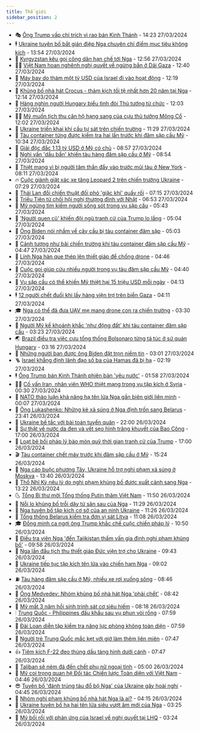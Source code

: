 ```yaml
---
title: Thế giới
sidebar_position: 2
---
```


<!-- vnexpress-the-gioi:START -->
- 🎭 [Ông Trump vấp chỉ trích vì rao bán Kinh Thánh](https://vnexpress.net/ong-trump-vap-chi-trich-vi-rao-ban-kinh-thanh-4727434.html) - 14:23 27/03/2024
- 🕴 [Ukraine tuyên bố bắt gián điệp Nga chuyên chỉ điểm mục tiêu không kích](https://vnexpress.net/ukraine-tuyen-bo-bat-gian-diep-nga-chuyen-chi-diem-muc-tieu-khong-kich-4727418.html) - 13:54 27/03/2024
- 🤭 [Kyrgyzstan kêu gọi công dân hạn chế tới Nga](https://vnexpress.net/kyrgyzstan-keu-goi-cong-dan-han-che-toi-nga-4727425.html) - 12:56 27/03/2024
- 🧑‍💻 [Việt Nam hoan nghênh nghị quyết về ngừng bắn ở Dải Gaza](https://vnexpress.net/viet-nam-hoan-nghenh-nghi-quyet-ve-ngung-ban-o-dai-gaza-4727427.html) - 12:40 27/03/2024
- 🦏 [Máy bay do thám một tỷ USD của Israel đi vào hoạt động](https://vnexpress.net/may-bay-do-tham-mot-ty-usd-cua-israel-di-vao-hoat-dong-4727343.html) - 12:19 27/03/2024
- 🦒 [Khủng bố nhà hát Crocus - thảm kịch tồi tệ nhất hơn 20 năm tại Nga](https://vnexpress.net/khung-bo-nha-hat-crocus-tham-kich-toi-te-nhat-hon-20-nam-tai-nga-4726460.html) - 12:14 27/03/2024
- 🌈 [Hàng nghìn người Hungary biểu tình đòi Thủ tướng từ chức](https://vnexpress.net/hang-nghin-nguoi-hungary-bieu-tinh-doi-thu-tuong-tu-chuc-4727406.html) - 12:03 27/03/2024
- 🧑‍🏫 [Mỹ muốn tịch thu căn hộ hạng sang của cựu thủ tướng Mông Cổ](https://vnexpress.net/my-muon-tich-thu-can-ho-hang-sang-cua-cuu-thu-tuong-mong-co-4727404.html) - 12:02 27/03/2024
- 🐲 [Ukraine triển khai khí cầu tự sát trên chiến trường](https://vnexpress.net/ukraine-trien-khai-khi-cau-tu-sat-tren-chien-truong-4727396.html) - 11:29 27/03/2024
- 🦒 [Tàu container từng được kiểm tra hai lần trước khi đâm sập cầu Mỹ](https://vnexpress.net/tau-container-tung-duoc-kiem-tra-hai-lan-truoc-khi-dam-sap-cau-my-4727285.html) - 10:34 27/03/2024
- 🐻 [Giải độc đắc 1,13 tỷ USD ở Mỹ có chủ](https://vnexpress.net/giai-doc-dac-1-13-ty-usd-o-my-co-chu-4727312.html) - 08:57 27/03/2024
- 🚀 [Nghi vấn &#39;dầu bẩn&#39; khiến tàu hàng đâm sập cầu ở Mỹ](https://vnexpress.net/nghi-van-dau-ban-khien-tau-hang-dam-sap-cau-o-my-4727159.html) - 08:54 27/03/2024
- 🥰 [Thiệt mạng vì bị người tâm thần đẩy vào trước mũi tàu ở New York](https://vnexpress.net/thiet-mang-vi-bi-nguoi-tam-than-day-vao-truoc-mui-tau-o-new-york-4727273.html) - 08:11 27/03/2024
- 🔥 [Cuộc giành giật xác xe tăng Leopard 2 trên chiến trường Ukraine](https://vnexpress.net/cuoc-gianh-giat-xac-xe-tang-leopard-2-tren-chien-truong-ukraine-4727152.html) - 07:29 27/03/2024
- 🥳 [Thái Lan đổi chiến thuật đối phó &#39;giặc khỉ&#39; quấy rối](https://vnexpress.net/thai-lan-doi-chien-thuat-doi-pho-giac-khi-quay-roi-4727126.html) - 07:15 27/03/2024
- 💼 [Triều Tiên từ chối hội nghị thượng đỉnh với Nhật](https://vnexpress.net/trieu-tien-tu-choi-hoi-nghi-thuong-dinh-voi-nhat-4727143.html) - 06:53 27/03/2024
- 🤡 [Mỹ ngừng tìm kiếm người sống sót trong vụ sập cầu](https://vnexpress.net/my-ngung-tim-kiem-nguoi-song-sot-trong-vu-sap-cau-4727163.html) - 05:43 27/03/2024
- 🌁 [&#39;Người quen cũ&#39; khiến đội ngũ tranh cử của Trump lo lắng](https://vnexpress.net/nguoi-quen-cu-khien-doi-ngu-tranh-cu-cua-trump-lo-lang-4726571.html) - 05:04 27/03/2024
- 🤩 [Ông Biden nói nhầm về cây cầu bị tàu container đâm sập](https://vnexpress.net/ong-biden-noi-nham-ve-cay-cau-bi-tau-container-dam-sap-4727164.html) - 05:03 27/03/2024
- 🎉 [Cảnh tượng như bãi chiến trường khi tàu container đâm sập cầu Mỹ](https://vnexpress.net/canh-tuong-nhu-bai-chien-truong-khi-tau-container-dam-sap-cau-my-4727194.html) - 04:47 27/03/2024
- 🎉 [Lính Nga hàn que thép lên thiết giáp để chống drone](https://vnexpress.net/linh-nga-han-que-thep-len-thiet-giap-de-chong-drone-4727174.html) - 04:46 27/03/2024
- 🌁 [Cuộc gọi giúp cứu nhiều người trong vụ tàu đâm sập cầu Mỹ](https://vnexpress.net/cuoc-goi-giup-cuu-nhieu-nguoi-trong-vu-tau-dam-sap-cau-my-4727074.html) - 04:40 27/03/2024
- 🌊 [Vụ sập cầu có thể khiến Mỹ thiệt hại 15 triệu USD mỗi ngày](https://vnexpress.net/vu-sap-cau-co-the-khien-my-thiet-hai-15-trieu-usd-moi-ngay-4727057.html) - 04:13 27/03/2024
- 🕴 [12 người chết đuối khi lấy hàng viện trợ trên biển Gaza](https://vnexpress.net/12-nguoi-chet-duoi-khi-lay-hang-vien-tro-tren-bien-gaza-4727046.html) - 04:11 27/03/2024
- 🎓 [Nga có thể đã đưa UAV mẹ mang drone con ra chiến trường](https://vnexpress.net/nga-co-the-da-dua-uav-me-mang-drone-con-ra-chien-truong-4727078.html) - 03:30 27/03/2024
- 🦩 [Người Mỹ kể khoảnh khắc &#39;như động đất&#39; khi tàu container đâm sập cầu](https://vnexpress.net/nguoi-my-ke-khoanh-khac-nhu-dong-dat-khi-tau-container-dam-sap-cau-4727055.html) - 03:23 27/03/2024
- 🌏 [Brazil điều tra việc cựu tổng thống Bolsonaro từng tá túc ở sứ quán Hungary](https://vnexpress.net/brazil-dieu-tra-viec-cuu-tong-thong-bolsonaro-tung-ta-tuc-o-su-quan-hungary-4726561.html) - 03:16 27/03/2024
- 🌋 [Những người bạn được ông Biden đặt trọn niềm tin](https://vnexpress.net/nhung-nguoi-ban-duoc-ong-biden-dat-tron-niem-tin-4720259.html) - 03:01 27/03/2024
- 🪜 [Israel khẳng định lãnh đạo số ba của Hamas đã bị hạ](https://vnexpress.net/israel-khang-dinh-lanh-dao-so-ba-cua-hamas-da-bi-ha-4727084.html) - 02:19 27/03/2024
- 🕴 [Ông Trump bán Kinh Thánh phiên bản &#39;yêu nước&#39;](https://vnexpress.net/ong-trump-ban-kinh-thanh-phien-ban-yeu-nuoc-4727015.html) - 01:58 27/03/2024
- 🧑‍🏫 [Cố vấn Iran, nhân viên WHO thiệt mạng trong vụ tập kích ở Syria](https://vnexpress.net/co-van-iran-nhan-vien-who-thiet-mang-trong-vu-tap-kich-o-syria-4727010.html) - 00:30 27/03/2024
- 🌮 [NATO thảo luận khả năng hạ tên lửa Nga gần biên giới liên minh](https://vnexpress.net/nato-thao-luan-kha-nang-ha-ten-lua-nga-gan-bien-gioi-lien-minh-4727014.html) - 00:07 27/03/2024
- 🚦 [Ông Lukashenko: Những kẻ xả súng ở Nga định trốn sang Belarus](https://vnexpress.net/ong-lukashenko-nhung-ke-xa-sung-o-nga-dinh-tron-sang-belarus-4727012.html) - 23:41 26/03/2024
- 💫 [Ukraine bế tắc với bài toán tuyển quân](https://vnexpress.net/ukraine-be-tac-voi-bai-toan-tuyen-quan-4726569.html) - 22:00 26/03/2024
- 🤡 [Sự thật về nước da đen và vết sẹo hình trăng khuyết của Bao Công](https://vnexpress.net/su-that-ve-nuoc-da-den-va-vet-seo-hinh-trang-khuyet-cua-bao-cong-4726683.html) - 17:00 26/03/2024
- 🦣 [Loạt bê bối pháp lý bào mòn quỹ thời gian tranh cử của Trump](https://vnexpress.net/loat-be-boi-phap-ly-bao-mon-quy-thoi-gian-tranh-cu-cua-trump-4726593.html) - 17:00 26/03/2024
- 🎬 [Tàu container chết máy trước khi đâm sập cầu ở Mỹ](https://vnexpress.net/tau-container-chet-may-truoc-khi-dam-sap-cau-o-my-4726985.html) - 15:24 26/03/2024
- 🎉 [Nga cáo buộc phương Tây, Ukraine hỗ trợ nghi phạm xả súng ở Moskva](https://vnexpress.net/nga-cao-buoc-phuong-tay-ukraine-ho-tro-nghi-pham-xa-sung-o-moskva-4726967.html) - 13:40 26/03/2024
- 🎡 [Thổ Nhĩ Kỳ nêu lý do nghi phạm khủng bố được xuất cảnh sang Nga](https://vnexpress.net/tho-nhi-ky-neu-ly-do-nghi-pham-khung-bo-duoc-xuat-canh-sang-nga-4726914.html) - 13:22 26/03/2024
- 🌜 [Tổng Bí thư mời Tổng thống Putin thăm Việt Nam](https://vnexpress.net/tong-bi-thu-moi-tong-thong-putin-tham-viet-nam-4726949.html) - 11:50 26/03/2024
- 🎡 [Nỗi lo khủng bố trỗi dậy từ sân sau của Nga](https://vnexpress.net/noi-lo-khung-bo-troi-day-tu-san-sau-cua-nga-4726576.html) - 11:29 26/03/2024
- 🤗 [Nga tuyên bố tập kích cơ sở của an ninh Ukraine](https://vnexpress.net/nga-tuyen-bo-tap-kich-co-so-cua-an-ninh-ukraine-4726943.html) - 11:26 26/03/2024
- 🦩 [Tổng thống Belarus kiểm tra đơn vị sát Litva](https://vnexpress.net/tong-thong-belarus-kiem-tra-don-vi-sat-litva-4726872.html) - 11:08 26/03/2024
- 🎓 [Đồng minh ca ngợi ông Trump khắc chế cuộc chiến pháp lý](https://vnexpress.net/dong-minh-ca-ngoi-ong-trump-khac-che-cuoc-chien-phap-ly-4726855.html) - 10:50 26/03/2024
- 🌁 [Điều tra viên Nga &#39;đến Tajikistan thẩm vấn gia đình nghi phạm khủng bố&#39;](https://vnexpress.net/dieu-tra-vien-nga-den-tajikistan-tham-van-gia-dinh-nghi-pham-khung-bo-4726839.html) - 09:58 26/03/2024
- 🤩 [Nga lần đầu tịch thu thiết giáp Đức viện trợ cho Ukraine](https://vnexpress.net/nga-lan-dau-tich-thu-thiet-giap-duc-vien-tro-cho-ukraine-4726812.html) - 09:43 26/03/2024
- 👹 [Ukraine tiếp tục tập kích tên lửa vào chiến hạm Nga](https://vnexpress.net/ukraine-tiep-tuc-tap-kich-ten-lua-vao-chien-ham-nga-4726847.html) - 09:02 26/03/2024
- ⛽️ [Tàu hàng đâm sập cầu ở Mỹ, nhiều xe rơi xuống sông](https://vnexpress.net/tau-hang-dam-sap-cau-o-my-nhieu-xe-roi-xuong-song-4726802.html) - 08:46 26/03/2024
- 🚀 [Ông Medvedev: Nhóm khủng bố nhà hát Nga &#39;phải chết&#39;](https://vnexpress.net/ong-medvedev-nhom-khung-bo-nha-hat-nga-phai-chet-4726700.html) - 08:42 26/03/2024
- 🎡 [Mỹ mất 3 năm hồi sinh trinh sát cơ siêu hiếm](https://vnexpress.net/my-mat-3-nam-hoi-sinh-trinh-sat-co-sieu-hiem-4726786.html) - 08:18 26/03/2024
- 🕯 [Trung Quốc - Philippines đấu khẩu sau vụ phun vòi rồng](https://vnexpress.net/trung-quoc-philippines-dau-khau-sau-vu-phun-voi-rong-4726495.html) - 07:59 26/03/2024
- 🐻 [Đài Loan diễn tập kiểm tra năng lực phòng không toàn diện](https://vnexpress.net/dai-loan-dien-tap-kiem-tra-nang-luc-phong-khong-toan-dien-4726813.html) - 07:59 26/03/2024
- 🚦 [Người trẻ Trung Quốc mắc kẹt với giờ làm thêm liên miên](https://vnexpress.net/nguoi-tre-trung-quoc-mac-ket-voi-gio-lam-them-lien-mien-4726610.html) - 07:47 26/03/2024
- 👍 [Tiêm kích F-22 đeo thùng dầu tàng hình dưới cánh](https://vnexpress.net/tiem-kich-f-22-deo-thung-dau-tang-hinh-duoi-canh-4726773.html) - 07:47 26/03/2024
- 🚀 [Taliban sẽ ném đá đến chết phụ nữ ngoại tình](https://vnexpress.net/taliban-se-nem-da-den-chet-phu-nu-ngoai-tinh-4726579.html) - 05:00 26/03/2024
- 🌮 [Mỹ coi trọng quan hệ Đối tác Chiến lược Toàn diện với Việt Nam](https://vnexpress.net/my-coi-trong-quan-he-doi-tac-chien-luoc-toan-dien-voi-viet-nam-4726616.html) - 04:46 26/03/2024
- 😎 [Tuyên bố &#39;đánh trúng tàu đổ bộ Nga&#39; của Ukraine gây hoài nghi](https://vnexpress.net/tuyen-bo-danh-trung-tau-do-bo-nga-cua-ukraine-gay-hoai-nghi-4726599.html) - 04:45 26/03/2024
- 🐲 [Nhóm nghi phạm khủng bố nhà hát Nga là ai?](https://vnexpress.net/nhom-nghi-pham-khung-bo-nha-hat-nga-la-ai-4726478.html) - 04:15 26/03/2024
- 💫 [Ukraine tuyên bố hạ hai tên lửa siêu vượt âm mới của Nga](https://vnexpress.net/ukraine-tuyen-bo-ha-hai-ten-lua-sieu-vuot-am-moi-cua-nga-4726603.html) - 03:25 26/03/2024
- 👀 [Mỹ bối rối với phản ứng của Israel về nghị quyết tại LHQ](https://vnexpress.net/my-boi-roi-voi-phan-ung-cua-israel-ve-nghi-quyet-tai-lhq-4726591.html) - 03:24 26/03/2024<!-- vnexpress-the-gioi:END -->
